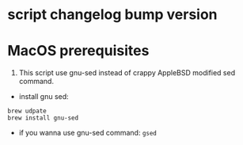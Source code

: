 # script changelog bump version

# MacOS prerequisites

1. This script use gnu-sed instead of crappy AppleBSD modified sed command.
* install gnu sed:
```
brew udpate
brew install gnu-sed
```
* if you wanna use gnu-sed command: `gsed`
